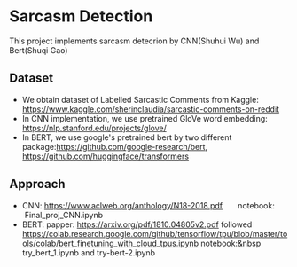 # Sarcasm Detection

This project implements sarcasm detecrion by CNN(Shuhui Wu) and Bert(Shuqi Gao)

## Dataset
* We obtain dataset of Labelled Sarcastic Comments from Kaggle: https://www.kaggle.com/sherinclaudia/sarcastic-comments-on-reddit
* In CNN implementation, we use pretrained GloVe word embedding: https://nlp.stanford.edu/projects/glove/
* In BERT, we use google's pretrained bert by two different package:https://github.com/google-research/bert, https://github.com/huggingface/transformers

## Approach
* CNN: https://www.aclweb.org/anthology/N18-2018.pdf &nbsp; &nbsp; &nbsp; notebook: &nbsp;Final_proj_CNN.ipynb
* BERT: papper: https://arxiv.org/pdf/1810.04805v2.pdf followed https://colab.research.google.com/github/tensorflow/tpu/blob/master/tools/colab/bert_finetuning_with_cloud_tpus.ipynb notebook:&nbsp try_bert_1.ipynb and try-bert-2.ipynb
  
